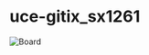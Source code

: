 # uce-gitix_sx1261
![Board](https://github.com/RFThings/uce-gitix_sx61/blob/master/images/image.png)

